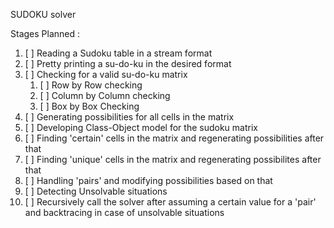 SUDOKU solver


Stages Planned :
1. [ ] Reading a Sudoku table in a stream format
2. [ ] Pretty printing a su-do-ku in the desired format
3. [ ] Checking for a valid su-do-ku matrix
	1. [ ] Row by Row checking
	2. [ ] Column by Column checking
	3. [ ] Box by Box Checking
4. [ ] Generating possibilities for all cells in the matrix
5. [ ] Developing Class-Object model for the sudoku matrix 
6. [ ] Finding 'certain' cells in the matrix and regenerating possibilities after that
7. [ ] Finding 'unique' cells in the matrix and regenerating possibilites after that
8. [ ] Handling 'pairs' and modifying possibilities based on that
9. [ ] Detecting Unsolvable situations
10. [ ] Recursively call the solver after assuming a certain value for a 'pair' and backtracing in case of unsolvable situations


